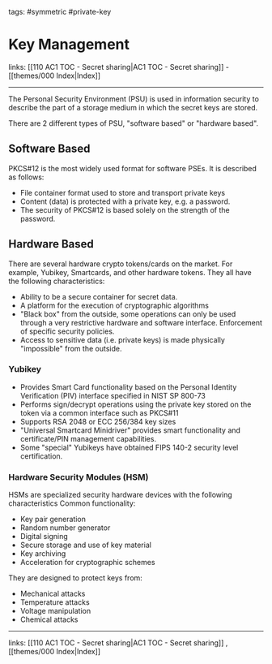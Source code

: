 tags: #symmetric #private-key

# Key Management

links:  [[110 AC1 TOC - Secret sharing|AC1 TOC - Secret sharing]] - [[themes/000 Index|Index]]

---

The Personal Security Environment (PSU) is used in information security to describe the part of a storage medium in which the secret keys are stored.

There are 2 different types of PSU, "software based" or "hardware based".

## Software Based

PKCS#12 is the most widely used format for software PSEs. It is described as follows:

- File container format used to store and transport private keys
- Content (data) is protected with a private key, e.g. a password.
- The security of PKCS#12 is based solely on the strength of the password.

## Hardware Based

There are several hardware crypto tokens/cards on the market. For example, Yubikey, Smartcards, and other hardware tokens. They all have the following characteristics:

- Ability to be a secure container for secret data.
- A platform for the execution of cryptographic algorithms
- "Black box" from the outside, some operations can only be used through a very restrictive hardware and software interface. Enforcement of specific security policies.
- Access to sensitive data (i.e. private keys) is made physically "impossible" from the outside.

### Yubikey

- Provides Smart Card functionality based on the Personal Identity Verification (PIV) interface specified in NIST SP 800-73
- Performs sign/decrypt operations using the private key stored on the token via a common interface such as PKCS#11
- Supports RSA 2048 or ECC 256/384 key sizes
- "Universal Smartcard Minidriver" provides smart functionality and certificate/PIN management capabilities.
- Some "special" Yubikeys have obtained FIPS 140-2 security level certification.

### Hardware Security Modules (HSM)

HSMs are specialized security hardware devices with the following characteristics
Common functionality:

- Key pair generation
- Random number generator
- Digital signing
- Secure storage and use of key material
- Key archiving
- Acceleration for cryptographic schemes

They are designed to protect keys from:

- Mechanical attacks
- Temperature attacks
- Voltage manipulation
- Chemical attacks

---
links: [[110 AC1 TOC - Secret sharing|AC1 TOC - Secret sharing]] , [[themes/000 Index|Index]]